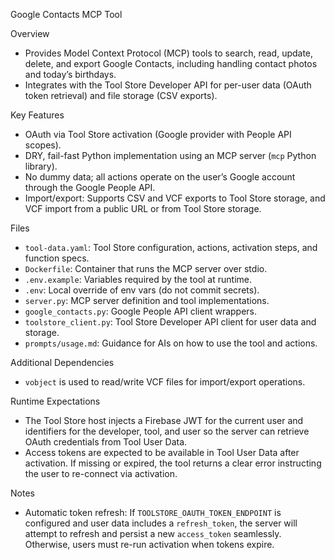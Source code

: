 Google Contacts MCP Tool

Overview
- Provides Model Context Protocol (MCP) tools to search, read, update, delete, and export Google Contacts, including handling contact photos and today’s birthdays.
- Integrates with the Tool Store Developer API for per-user data (OAuth token retrieval) and file storage (CSV exports).

Key Features
- OAuth via Tool Store activation (Google provider with People API scopes).
- DRY, fail-fast Python implementation using an MCP server (`mcp` Python library).
- No dummy data; all actions operate on the user’s Google account through the Google People API.
- Import/export: Supports CSV and VCF exports to Tool Store storage, and VCF import from a public URL or from Tool Store storage.

Files
- `tool-data.yaml`: Tool Store configuration, actions, activation steps, and function specs.
- `Dockerfile`: Container that runs the MCP server over stdio.
- `.env.example`: Variables required by the tool at runtime.
- `.env`: Local override of env vars (do not commit secrets).
- `server.py`: MCP server definition and tool implementations.
- `google_contacts.py`: Google People API client wrappers.
- `toolstore_client.py`: Tool Store Developer API client for user data and storage.
- `prompts/usage.md`: Guidance for AIs on how to use the tool and actions.
  
Additional Dependencies
- `vobject` is used to read/write VCF files for import/export operations.

Runtime Expectations
- The Tool Store host injects a Firebase JWT for the current user and identifiers for the developer, tool, and user so the server can retrieve OAuth credentials from Tool User Data.
- Access tokens are expected to be available in Tool User Data after activation. If missing or expired, the tool returns a clear error instructing the user to re-connect via activation.

Notes
- Automatic token refresh: If `TOOLSTORE_OAUTH_TOKEN_ENDPOINT` is configured and user data includes a `refresh_token`, the server will attempt to refresh and persist a new `access_token` seamlessly. Otherwise, users must re-run activation when tokens expire.

